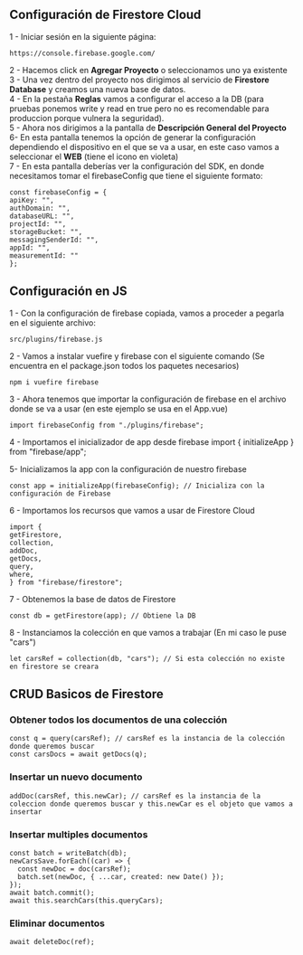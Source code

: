 ## Configuración de Firestore Cloud

1 - Iniciar sesión en la siguiente página:

```
https://console.firebase.google.com/
```

2 - Hacemos click en **Agregar Proyecto** o seleccionamos uno ya existente
<br />
3 - Una vez dentro del proyecto nos dirigimos al servicio de **Firestore Database** y creamos una nueva base de datos.
<br />
4 - En la pestaña **Reglas** vamos a configurar el acceso a la DB (para pruebas ponemos write y read en true pero no es recomendable para produccion porque vulnera la seguridad).
<br />
5 - Ahora nos dirigimos a la pantalla de **Descripción General del Proyecto**
<br />
6- En esta pantalla tenemos la opción de generar la configuración dependiendo el dispositivo en el que se va a usar, en este caso vamos a seleccionar el **WEB** (tiene el icono en violeta)
<br />
7 - En esta pantalla deberías ver la configuración del SDK, en donde necesitamos tomar el firebaseConfig que tiene el siguiente formato:

```
const firebaseConfig = {
apiKey: "",
authDomain: "",
databaseURL: "",
projectId: "",
storageBucket: "",
messagingSenderId: "",
appId: "",
measurementId: ""
};

```

## Configuración en JS

1 - Con la configuración de firebase copiada, vamos a proceder a pegarla en el siguiente archivo:

```
src/plugins/firebase.js
```

2 - Vamos a instalar vuefire y firebase con el siguiente comando (Se encuentra en el package.json todos los paquetes necesarios)

```
npm i vuefire firebase
```

3 - Ahora tenemos que importar la configuración de firebase en el archivo donde se va a usar (en este ejemplo se usa en el App.vue)

```
import firebaseConfig from "./plugins/firebase";
```

4 - Importamos el inicializador de app desde firebase
import { initializeApp } from "firebase/app";

5- Inicializamos la app con la configuración de nuestro firebase

```
const app = initializeApp(firebaseConfig); // Inicializa con la configuración de Firebase
```

6 - Importamos los recursos que vamos a usar de Firestore Cloud

```
import {
getFirestore,
collection,
addDoc,
getDocs,
query,
where,
} from "firebase/firestore";
```

7 - Obtenemos la base de datos de Firestore

```
const db = getFirestore(app); // Obtiene la DB
```

8 - Instanciamos la colección en que vamos a trabajar (En mi caso le puse "cars")

```
let carsRef = collection(db, "cars"); // Si esta colección no existe en firestore se creara
```

## CRUD Basicos de Firestore

### Obtener todos los documentos de una colección

```
const q = query(carsRef); // carsRef es la instancia de la colección donde queremos buscar
const carsDocs = await getDocs(q);
```

### Insertar un nuevo documento

```
addDoc(carsRef, this.newCar); // carsRef es la instancia de la coleccion donde queremos buscar y this.newCar es el objeto que vamos a insertar
```

### Insertar multiples documentos

```
const batch = writeBatch(db);
newCarsSave.forEach((car) => {
  const newDoc = doc(carsRef);
  batch.set(newDoc, { ...car, created: new Date() });
});
await batch.commit();
await this.searchCars(this.queryCars);
```

### Eliminar documentos

```
await deleteDoc(ref);
```
